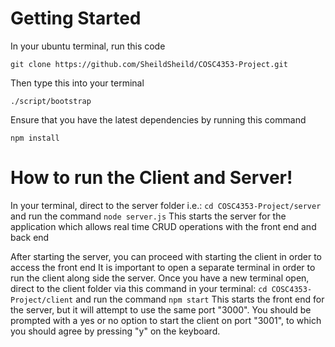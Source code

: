 # Getting Started

In your ubuntu terminal, run this code

`git clone https://github.com/SheildSheild/COSC4353-Project.git`

Then type this into your terminal

`./script/bootstrap`

Ensure that you have the latest dependencies by running this command

`npm install`

# How to run the Client and Server!

In your terminal, direct to the server folder i.e.: `cd COSC4353-Project/server` and run the command `node server.js`
This starts the server for the application which allows real time CRUD operations with the front end and back end

After starting the server, you can proceed with starting the client in order to access the front end
It is important to open a separate terminal in order to run the client along side the server.
Once you have a new terminal open, direct to the client folder via this command in your terminal: `cd COSC4353-Project/client` and run the command `npm start`
This starts the front end for the server, but it will attempt to use the same port "3000". You should be prompted with a yes or no option to start the client on port "3001", to which you should agree by pressing "y" on the keyboard.
